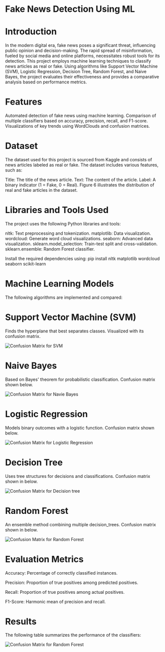 # Fake News Detection Using ML

# Introduction
In the modern digital era, fake news poses a significant threat, influencing public opinion and decision-making. The rapid spread of misinformation, fueled by social media and online platforms, necessitates robust tools for its detection. This project employs machine learning techniques to classify news articles as real or fake. Using algorithms like Support Vector Machine (SVM), Logistic Regression, Decision Tree, Random Forest, and Naive Bayes, the project evaluates their effectiveness and provides a comparative analysis based on performance metrics.

# Features
Automated detection of fake news using machine learning.
Comparison of multiple classifiers based on accuracy, precision, recall, and F1-score.
Visualizations of key trends using WordClouds and confusion matrices.

# Dataset
The dataset used for this project is sourced from Kaggle and consists of news articles labeled as real or fake. The dataset includes various features, such as:

Title: The title of the news article.
Text: The content of the article.
Label: A binary indicator (1 = Fake, 0 = Real).
Figure 6 illustrates the distribution of real and fake articles in the dataset.

# Libraries and Tools Used
The project uses the following Python libraries and tools:

nltk: Text preprocessing and tokenization.
matplotlib: Data visualization.
wordcloud: Generate word cloud visualizations.
seaborn: Advanced data visualization.
sklearn.model_selection: Train-test split and cross-validation.
sklearn.ensemble: Random Forest classifier.

Install the required dependencies using:
pip install nltk matplotlib wordcloud seaborn scikit-learn

# Machine Learning Models
The following algorithms are implemented and compared:

# Support Vector Machine (SVM)
Finds the hyperplane that best separates classes.
Visualized with its confusion matrix.

 ![Confusion Matrix for SVM](Image/SVM.png)
 
# Naive Bayes
Based on Bayes' theorem for probabilistic classification.
Confusion matrix shown below.

![Confusion Matrix for Navie Bayes](Image/Navie_Bayes.png)

# Logistic Regression
Models binary outcomes with a logistic function.
Confusion matrix shown below.

![Confusion Matrix for Logistic Regression](Image/Logistic_Regression.png)

# Decision Tree
Uses tree structures for decisions and classifications.
Confusion matrix shown in below.

![Confusion Matrix for Decision tree](Image/decision_tree.png)

# Random Forest
An ensemble method combining multiple decision_trees.
Confusion matrix shown in below.

![Confusion Matrix for Random Forest](Image/random_forest.png)

# Evaluation Metrics
Accuracy: Percentage of correctly classified instances.

Precision: Proportion of true positives among predicted positives.

Recall: Proportion of true positives among actual positives.

F1-Score: Harmonic mean of precision and recall.

# Results
The following table summarizes the performance of the classifiers:

![Confusion Matrix for Random Forest](Image/Table.png)

